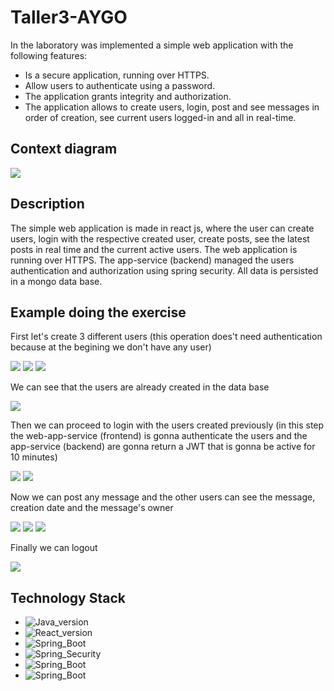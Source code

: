 # Taller3-AYGO

In the laboratory was implemented a simple web application with the following features:

- Is a secure application, running over HTTPS.
- Allow users to authenticate using a password.
- The application grants integrity and authorization.
- The application allows to create users, login, post and see messages in order of creation, see current users logged-in and all in real-time.

## Context diagram

<img src="https://lucid.app/publicSegments/view/2c432280-b319-48ce-969c-22e998e7422a/image.png">

## Description

The simple web application is made in react js, where the user can create users, login with the respective created user, create posts, see the latest posts in real time and the current active users. The web application is running over HTTPS. The app-service (backend) managed the users authentication and authorization using spring security. All data is persisted in a mongo data base.

## Example doing the exercise

First let's create 3 different users (this operation does't need authentication because at the begining we don't have any user)

<img src="web-app-service/resources/image1.png">
<img src="web-app-service/resources/image2.png">
<img src="web-app-service/resources/image3.png">

We can see that the users are already created in the data base

<img src="web-app-service/resources/image4.png">

Then we can proceed to login with the users created previously (in this step the web-app-service (frontend) is gonna authenticate the users and the app-service (backend) are gonna return a JWT that is gonna be active for 10 minutes)

<img src="web-app-service/resources/image5.png">
<img src="web-app-service/resources/image6.png">

Now we can post any message and the other users can see the message, creation date and the message's owner

<img src="web-app-service/resources/image7.png">
<img src="web-app-service/resources/image8.png">
<img src="web-app-service/resources/image9.png">

Finally we can logout

<img src="web-app-service/resources/image10.png">


## Technology Stack

- ![Java_version](https://img.shields.io/badge/Java-17-lightgrey)
- ![React_version](https://img.shields.io/badge/React-18.2.0-blue)
- ![Spring_Boot](https://img.shields.io/badge/SpringBoot-2.7.5-green)
- ![Spring_Security](https://img.shields.io/badge/Spring_Security-2.7.5-green)
- ![Spring_Boot](https://img.shields.io/badge/Mongo-4.0.8-green)
- ![Spring_Boot](https://img.shields.io/badge/Docker-20.10.17-blue)
